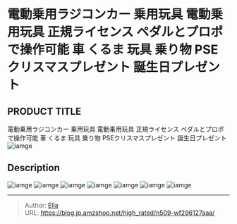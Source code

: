 # 電動乗用ラジコンカー 乗用玩具 電動乗用玩具 正規ライセンス ペダルとプロポで操作可能 車 くるま 玩具 乗り物 PSEクリスマスプレゼント 誕生日プレゼント


## PRODUCT TITLE 

電動乗用ラジコンカー 乗用玩具 電動乗用玩具 正規ライセンス ペダルとプロポで操作可能 車 くるま 玩具 乗り物 PSEクリスマスプレゼント 誕生日プレゼント![iamge](nan)

## Description











![iamge](nan)
![iamge](nan)
![iamge](nan)
![iamge](nan)
![iamge](nan)
![iamge](nan)
![iamge](nan)


---

> Author: [Ella](https://blog.jp.amzshop.net/)  
> URL: https://blog.jp.amzshop.net/high_rated/n509-wf296127aaa/  

